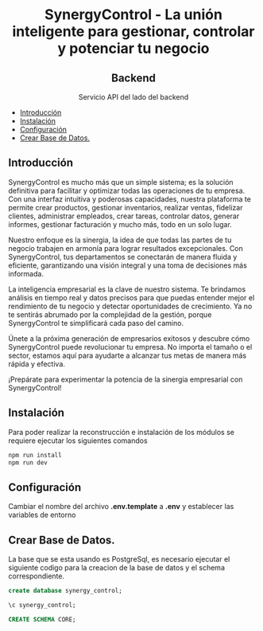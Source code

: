 <h1 align="center"><b>SynergyControl</b> - La unión inteligente para gestionar, controlar y potenciar tu negocio</h1>
<h2 align="center"><b>Backend</b></h2>

<p align="center">Servicio API del lado del backend</p>

- [Introducción](#introducción)
- [Instalación](#instalación)
- [Configuración](#configuración)
- [Crear Base de Datos.](#crear-base-de-datos)

## Introducción

SynergyControl es mucho más que un simple sistema; es la solución definitiva para facilitar y optimizar todas las
operaciones de tu empresa. Con una interfaz intuitiva y poderosas capacidades, nuestra plataforma te permite crear
productos, gestionar inventarios, realizar ventas, fidelizar clientes, administrar empleados, crear tareas, controlar
datos, generar informes, gestionar facturación y mucho más, todo en un solo lugar.

Nuestro enfoque es la sinergia, la idea de que todas las partes de tu negocio trabajen en armonía para lograr resultados
excepcionales. Con SynergyControl, tus departamentos se conectarán de manera fluida y eficiente, garantizando una visión
integral y una toma de decisiones más informada.

La inteligencia empresarial es la clave de nuestro sistema. Te brindamos análisis en tiempo real y datos precisos para
que puedas entender mejor el rendimiento de tu negocio y detectar oportunidades de crecimiento. Ya no te sentirás
abrumado por la complejidad de la gestión, porque SynergyControl te simplificará cada paso del camino.

Únete a la próxima generación de empresarios exitosos y descubre cómo SynergyControl puede revolucionar tu empresa. No
importa el tamaño o el sector, estamos aquí para ayudarte a alcanzar tus metas de manera más rápida y efectiva.

¡Prepárate para experimentar la potencia de la sinergia empresarial con SynergyControl!

## Instalación

Para poder realizar la reconstrucción e instalación de los módulos se requiere ejecutar los siguientes comandos

```bash copy
npm run install
npm run dev
```

## Configuración

Cambiar el nombre del archivo __.env.template__ a __.env__ y establecer las variables de entorno

## Crear Base de Datos.

La base que se esta usando es PostgreSql, es necesario ejecutar el siguiente codigo para la creacion de la base de datos
y el schema correspondiente.

```sql copy
create database synergy_control;

\c synergy_control;

CREATE SCHEMA CORE;
```